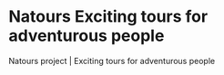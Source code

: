# Natours Exciting tours for adventurous people
 Natours project | Exciting tours for adventurous people
